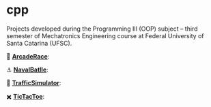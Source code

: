 # cpp

Projects developed during the Programming III (OOP) subject – third semester of Mechatronics Engineering course at Federal University of Santa Catarina (UFSC).

:blue_car: **[ArcadeRace](https://github.com/jesuinovieira/cpp/tree/master/ArcadeRace)**:

:anchor: **[NavalBatlle](https://github.com/jesuinovieira/cpp/tree/master/NavalBattle)**:

:vertical_traffic_light:  <space> **[TrafficSimulator](https://github.com/jesuinovieira/cpp/tree/master/Simulador)**:

:heavy_multiplication_x: **[TicTacToe](https://github.com/jesuinovieira/cpp/tree/master/TicTacToe)**:
